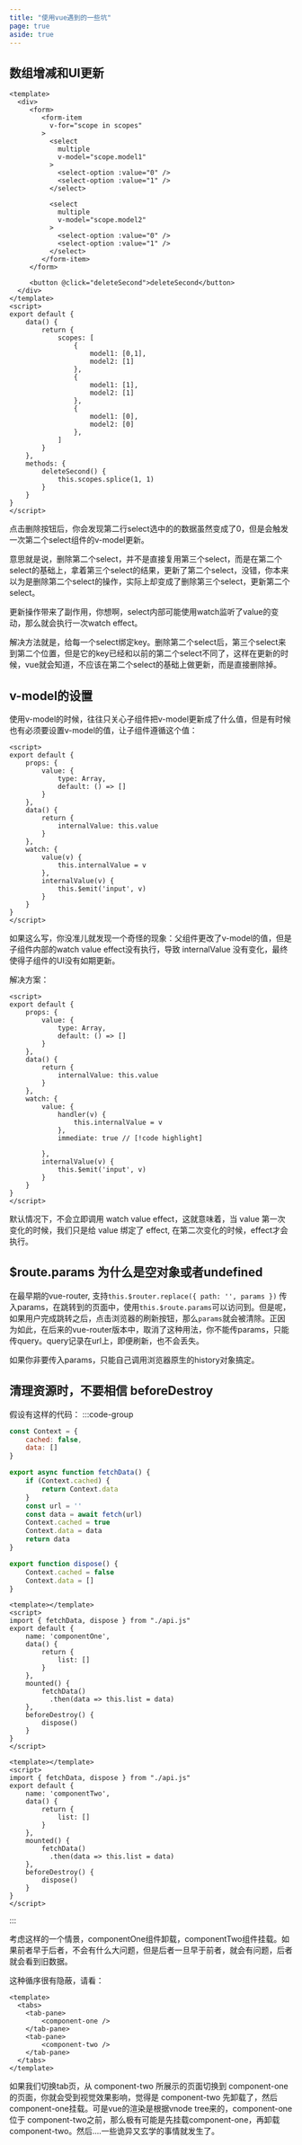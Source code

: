 ```yaml
---
title: "使用vue遇到的一些坑"
page: true
aside: true
---
```


## 数组增减和UI更新
```vue
<template>
  <div>
     <form>
        <form-item
          v-for="scope in scopes"
        >
          <select 
            multiple
            v-model="scope.model1"
          >
            <select-option :value="0" />
            <select-option :value="1" />
          </select>

          <select 
            multiple
            v-model="scope.model2"
          >
            <select-option :value="0" />
            <select-option :value="1" />
          </select>
        </form-item>
     </form>

     <button @click="deleteSecond">deleteSecond</button>
  </div>
</template>
<script>
export default {
    data() {
        return {
            scopes: [
                { 
                    model1: [0,1], 
                    model2: [1] 
                },
                { 
                    model1: [1], 
                    model2: [1] 
                },
                { 
                    model1: [0], 
                    model2: [0] 
                },
            ]
        }
    },
    methods: {
        deleteSecond() {
            this.scopes.splice(1, 1)
        }
    }
}
</script>
```
点击删除按钮后，你会发现第二行select选中的的数据虽然变成了0，但是会触发一次第二个select组件的v-model更新。

意思就是说，删除第二个select，并不是直接复用第三个select，而是在第二个select的基础上，拿着第三个select的结果，更新了第二个select，没错，你本来以为是删除第二个select的操作，实际上却变成了删除第三个select，更新第二个select。

更新操作带来了副作用，你想啊，select内部可能使用watch监听了value的变动，那么就会执行一次watch effect。

解决方法就是，给每一个select绑定key。删除第二个select后，第三个select来到第二个位置，但是它的key已经和以前的第二个select不同了，这样在更新的时候，vue就会知道，不应该在第二个select的基础上做更新，而是直接删除掉。

## v-model的设置
使用v-model的时候，往往只关心子组件把v-model更新成了什么值，但是有时候也有必须要设置v-model的值，让子组件遵循这个值：
```vue
<script>
export default {
    props: {
        value: {
            type: Array,
            default: () => []
        }
    },
    data() {
        return {
            internalValue: this.value
        }
    },
    watch: {
        value(v) {
            this.internalValue = v
        },
        internalValue(v) {
            this.$emit('input', v)
        }
    }
}
</script>
```
如果这么写，你没准儿就发现一个奇怪的现象：父组件更改了v-model的值，但是子组件内部的watch value effect没有执行，导致 internalValue 没有变化，最终使得子组件的UI没有如期更新。

解决方案：
```vue
<script>
export default {
    props: {
        value: {
            type: Array,
            default: () => []
        }
    },
    data() {
        return {
            internalValue: this.value
        }
    },
    watch: {
        value: {
            handler(v) {
                this.internalValue = v
            },
            immediate: true // [!code highlight]
            
        },
        internalValue(v) {
            this.$emit('input', v)
        }
    }
}
</script>
```

默认情况下，不会立即调用 watch value effect，这就意味着，当 value 第一次变化的时候，我们只是给 value 绑定了 effect, 在第二次变化的时候，effect才会执行。

## $route.params 为什么是空对象或者undefined
在最早期的vue-router, 支持`this.$router.replace({ path: '', params })` 传入params，在跳转到的页面中，使用`this.$route.params`可以访问到。但是呢，如果用户完成跳转之后，点击浏览器的刷新按钮，那么`params`就会被清除。正因为如此，在后来的vue-router版本中，取消了这种用法，你不能传params，只能传query。query记录在url上，即便刷新，也不会丢失。

如果你非要传入params，只能自己调用浏览器原生的history对象搞定。

## 清理资源时，不要相信 beforeDestroy
假设有这样的代码：
:::code-group
```js [src/api.js]
const Context = {
    cached: false,
    data: []
}

export async function fetchData() {
    if (Context.cached) {
        return Context.data
    }
    const url = ''
    const data = await fetch(url)
    Context.cached = true
    Context.data = data
    return data
}

export function dispose() {
    Context.cached = false
    Context.data = []
}
```

```vue [src/componentOne.vue]
<template></template>
<script>
import { fetchData, dispose } from "./api.js"
export default {
    name: 'componentOne',
    data() {
        return {
            list: []
        }
    },
    mounted() {
        fetchData()
          .then(data => this.list = data)
    },
    beforeDestroy() {
        dispose()
    }
}
</script>
```

```vue [src/componentTwo.vue]
<template></template>
<script>
import { fetchData, dispose } from "./api.js"
export default {
    name: 'componentTwo',
    data() {
        return {
            list: []
        }
    },
    mounted() {
        fetchData()
          .then(data => this.list = data)
    },
    beforeDestroy() {
        dispose()
    }
}
</script>
```
:::

考虑这样的一个情景，componentOne组件卸载，componentTwo组件挂载。如果前者早于后者，不会有什么大问题，但是后者一旦早于前者，就会有问题，后者就会看到旧数据。

这种循序很有隐蔽，请看：
```vue
<template>
  <tabs>
    <tab-pane>
        <component-one />
    </tab-pane>
    <tab-pane>
        <component-two />
    </tab-pane>
  </tabs>
</template>

```

如果我们切换tab页，从 component-two 所展示的页面切换到 component-one 的页面，你就会受到视觉效果影响，觉得是 component-two 先卸载了，然后component-one挂载。可是vue的渲染是根据vnode tree来的，component-one 位于 component-two之前，那么极有可能是先挂载component-one，再卸载component-two。然后....一些诡异又玄学的事情就发生了。